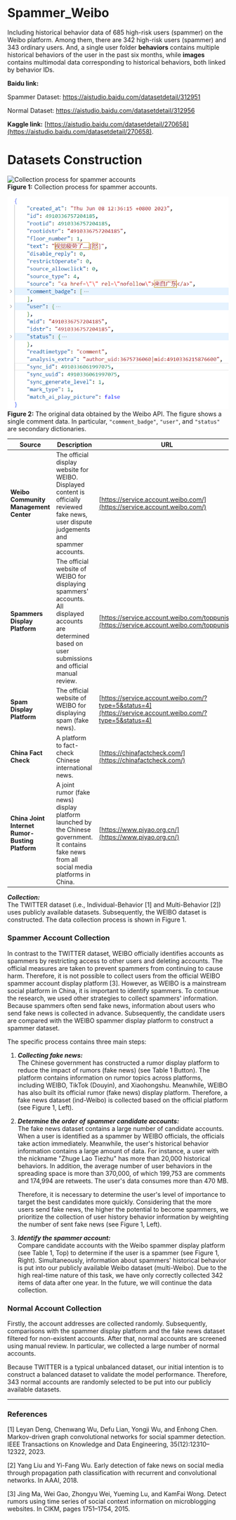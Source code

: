 # Spammer_Weibo

Including historical behavior data of 685 high-risk users (spammer) on the Weibo platform. Among them, there are 342 high-risk users (spammer) and 343 ordinary users. And, a single user folder **behaviors** contains multiple historical behaviors of the user in the past six months, while **images** contains multimodal data corresponding to historical behaviors, both linked by behavior IDs.

**Baidu link:**

Spammer Dataset: https://aistudio.baidu.com/datasetdetail/312951

Normal Dataset: https://aistudio.baidu.com/datasetdetail/312956

**Kaggle link:** [https://aistudio.baidu.com/datasetdetail/270658](https://aistudio.baidu.com/datasetdetail/270658).

# Datasets Construction

![Collection process for spammer accounts](weibo.png)  
**Figure 1:** Collection process for spammer accounts.

![The original data obtained by the Weibo API.](json.png)  
**Figure 2:** The original data obtained by the Weibo API. The figure shows a single comment data. In particular, `"comment_badge"`, `"user"`, and `"status"` are secondary dictionaries.

| Source                               | Description                                                                                                                                                                | URL                                                       |
|--------------------------------------|----------------------------------------------------------------------------------------------------------------------------------------------------------------------------|-----------------------------------------------------------|
| **Weibo Community Management Center** | The official display website for WEIBO. Displayed content is officially reviewed fake news, user dispute judgements and spammer accounts.                                 | [https://service.account.weibo.com/](https://service.account.weibo.com/) |
| **Spammers Display Platform**        | The official website of WEIBO for displaying spammers' accounts. All displayed accounts are determined based on user submissions and official manual review.                | [https://service.account.weibo.com/toppunish](https://service.account.weibo.com/toppunish) |
| **Spam Display Platform**            | The official website of WEIBO for displaying spam (fake news).                                                                                                             | [https://service.account.weibo.com/?type=5&status=4](https://service.account.weibo.com/?type=5&status=4) |
| **China Fact Check**                 | A platform to fact-check Chinese international news.                                                                                                                       | [https://chinafactcheck.com/](https://chinafactcheck.com/) |
| **China Joint Internet Rumor-Busting Platform** | A joint rumor (fake news) display platform launched by the Chinese government. It contains fake news from all social media platforms in China.                            | [https://www.piyao.org.cn/](https://www.piyao.org.cn/)    |

**_Collection:_**  
The TWITTER dataset (i.e., Individual-Behavior [1] and Multi-Behavior [2]) uses publicly available datasets. Subsequently, the WEIBO dataset is constructed. The data collection process is shown in Figure 1.

### Spammer Account Collection

In contrast to the TWITTER dataset, WEIBO officially identifies accounts as spammers by restricting access to other users and deleting accounts. The official measures are taken to prevent spammers from continuing to cause harm. Therefore, it is not possible to collect users from the official WEIBO spammer account display platform [3]. However, as WEIBO is a mainstream social platform in China, it is important to identify spammers. To continue the research, we used other strategies to collect spammers' information. Because spammers often send fake news, information about users who send fake news is collected in advance. Subsequently, the candidate users are compared with the WEIBO spammer display platform to construct a spammer dataset.  

The specific process contains three main steps:

1. **_Collecting fake news:_**  
   The Chinese government has constructed a rumor display platform to reduce the impact of rumors (fake news) (see Table 1 Button). The platform contains information on rumor topics across platforms, including WEIBO, TikTok (Douyin), and Xiaohongshu. Meanwhile, WEIBO has also built its official rumor (fake news) display platform. Therefore, a fake news dataset (ind-Weibo) is collected based on the official platform (see Figure 1, Left).

2. **_Determine the order of spammer candidate accounts:_**  
   The fake news dataset contains a large number of candidate accounts. When a user is identified as a spammer by WEIBO officials, the officials take action immediately. Meanwhile, the user's historical behavior information contains a large amount of data. For instance, a user with the nickname "Zhuge Lao Tiezhu" has more than 20,000 historical behaviors. In addition, the average number of user behaviors in the spreading space is more than 370,000, of which 199,753 are comments and 174,994 are retweets. The user's data consumes more than 470 MB.  

   Therefore, it is necessary to determine the user's level of importance to target the best candidates more quickly. Considering that the more users send fake news, the higher the potential to become spammers, we prioritize the collection of user history behavior information by weighting the number of sent fake news (see Figure 1, Left).

3. **_Identify the spammer account:_**  
   Compare candidate accounts with the Weibo spammer display platform (see Table 1, Top) to determine if the user is a spammer (see Figure 1, Right). Simultaneously, information about spammers' historical behavior is put into our publicly available Weibo dataset (multi-Weibo). Due to the high real-time nature of this task, we have only correctly collected 342 items of data after one year. In the future, we will continue the data collection.

### Normal Account Collection

Firstly, the account addresses are collected randomly. Subsequently, comparisons with the spammer display platform and the fake news dataset filtered for non-existent accounts. After that, normal accounts are screened using manual review. In particular, we collected a large number of normal accounts.  

Because TWITTER is a typical unbalanced dataset, our initial intention is to construct a balanced dataset to validate the model performance. Therefore, 343 normal accounts are randomly selected to be put into our publicly available datasets.

---

### References
[1] Leyan Deng, Chenwang Wu, Defu Lian, Yongji Wu, and Enhong Chen. Markov-driven graph convolutional networks for social spammer detection. IEEE Transactions on Knowledge and Data Engineering, 35(12):12310–12322, 2023. 

[2] Yang Liu and Yi-Fang Wu. Early detection of fake news on social media through propagation path classification with recurrent and convolutional networks. In AAAI, 2018. 

[3] Jing Ma, Wei Gao, Zhongyu Wei, Yueming Lu, and KamFai Wong. Detect rumors using time series of social context information on microblogging websites. In CIKM, pages 1751–1754, 2015.
